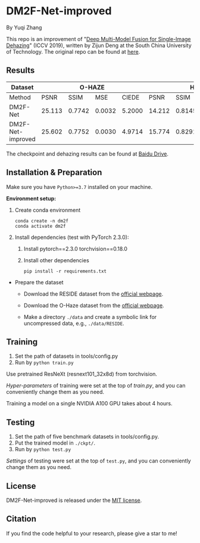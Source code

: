 # DM2F-Net-improved

By Yuqi Zhang

This repo is an improvement of
"[Deep Multi-Model Fusion for Single-Image Dehazing](https://openaccess.thecvf.com/content_ICCV_2019/papers/Deng_Deep_Multi-Model_Fusion_for_Single-Image_Dehazing_ICCV_2019_paper.pdf)"
(ICCV 2019), written by Zijun Deng at the South China University of Technology.
The original repo can be found at [here](hhttps://github.com/zijundeng/DM2F-Net/tree/master).

## Results

<div style="text-align: center;">
<table class="tg"><thead>
  <tr>
    <th class="tg-9wq8">Dataset</th>
    <th class="tg-9wq8" colspan="4">O-HAZE</th>
    <th class="tg-9wq8" colspan="4">HazeRD</th>
  </tr></thead>
<tbody>
  <tr>
    <td class="tg-9wq8">Method</td>
    <td class="tg-9wq8">PSNR</td>
    <td class="tg-9wq8">SSIM</td>
    <td class="tg-9wq8">MSE</td>
    <td class="tg-9wq8">CIEDE</td>
    <td class="tg-9wq8">PSNR</td>
    <td class="tg-9wq8">SSIM</td>
    <td class="tg-9wq8">MSE</td>
    <td class="tg-9wq8">CIEDE</td>
  </tr>
  <tr>
    <td class="tg-9wq8">DM2F-Net</td>
    <td class="tg-9wq8">25.113 </td>
    <td class="tg-9wq8">0.7742 </td>
    <td class="tg-9wq8">0.0032 </td>
    <td class="tg-9wq8">5.2000 </td>
    <td class="tg-9wq8">14.212 </td>
    <td class="tg-9wq8">0.8145</td>
    <td class="tg-9wq8">0.0724 </td>
    <td class="tg-9wq8">16.8331 </td>
  </tr>
  <tr>
    <td class="tg-9wq8">DM2F-Net-improved</td>
    <td class="tg-9wq8">25.602 </td>
    <td class="tg-9wq8">0.7752 </td>
    <td class="tg-9wq8">0.0030</td>
    <td class="tg-9wq8">4.9714</td>
    <td class="tg-9wq8">15.774 </td>
    <td class="tg-9wq8">0.8291</td>
    <td class="tg-9wq8">0.0589 </td>
    <td class="tg-9wq8">15.5905 </td>
  </tr>
</tbody></table>
</div>

The checkpoint and dehazing results can be found at 
[Baidu Drive](https://pan.baidu.com/s/1Zh7siyQrjsRPuL0-MMSoVg?pwd=5fzu).

## Installation & Preparation

Make sure you have `Python>=3.7` installed on your machine.

**Environment setup:**

1. Create conda environment

       conda create -n dm2f
       conda activate dm2f

2. Install dependencies (test with PyTorch 2.3.0):

   1. Install pytorch==2.3.0 torchvision==0.18.0 

   2. Install other dependencies

          pip install -r requirements.txt

* Prepare the dataset

   * Download the RESIDE dataset from the [official webpage](https://sites.google.com/site/boyilics/website-builder/reside).

   * Download the O-Haze dataset from the [official webpage](https://data.vision.ee.ethz.ch/cvl/ntire18//o-haze/).

   * Make a directory `./data` and create a symbolic link for uncompressed data, e.g., `./data/RESIDE`.

## Training

1. Set the path of datasets in tools/config.py
2. Run by ```python train.py```

Use pretrained ResNeXt (resnext101_32x8d) from torchvision.

*Hyper-parameters* of training were set at the top of *train.py*, and you can conveniently
change them as you need.

Training a model on a single NVIDIA A100 GPU takes about 4 hours.

## Testing

1. Set the path of five benchmark datasets in tools/config.py.
2. Put the trained model in `./ckpt/`.
2. Run by ```python test.py```

*Settings* of testing were set at the top of `test.py`, and you can conveniently
change them as you need.

## License

DM2F-Net-improved is released under the [MIT license](LICENSE).

## Citation

If you find the code helpful to your research, please give a star to me!

